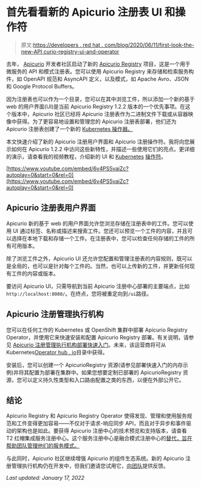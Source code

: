# 首先看看新的 Apicurio 注册表 UI 和操作符

> 原文:[https://developers . red hat . com/blog/2020/06/11/first-look-the-new-API curio-registry-ui-and-operator](https://developers.redhat.com/blog/2020/06/11/first-look-at-the-new-apicurio-registry-ui-and-operator)

去年， [Apicurio](https://www.apicur.io/) 开发者社区启动了新的 [Apicurio Registry](https://github.com/Apicurio/apicurio-registry) 项目，这是一个用于微服务的 API 和模式注册表。您可以使用 Apicurio Registry 来存储和检索服务构件，如 OpenAPI 规范和 AsyncAPI 定义，以及模式，如 Apache Avro、JSON 和 Google Protocol Buffers。

因为注册表也可以作为一个目录，您可以在其中浏览工件，所以添加一个新的基于 web 的用户界面(UI)是当前 Apicurio Registry 1.2.2 版本的一个优先事项。在这个版本中，Apicurio 社区已经将 Apicurio 注册表作为二进制文件下载或从容器映像中获得。为了更容易地设置和管理您的 Apicurio 注册表部署，他们还为 Apicurio 注册表创建了一个新的 [Kubernetes 操作器。](https://github.com/Apicurio/apicurio-registry-operator)

本文快速介绍了新的 Apicurio 注册用户界面和 Apicurio 注册操作符。我将向您展示如何在 Apicurio 1.2.2 中访问这些新特性，并描述一些使用它们的亮点。更详细的演示，请查看我的视频教程，介绍新的 UI 和 [Kubernetes](https://developers.redhat.com/topics/kubernetes/) [操作符](https://developers.redhat.com/topics/kubernetes/operators/)。

[https://www.youtube.com/embed/6v4PS5vaiZc?autoplay=0&start=0&rel=0](https://www.youtube.com/embed/6v4PS5vaiZc?autoplay=0&start=0&rel=0)

## Apicurio 注册表用户界面

Apicurio 新的基于 web 的用户界面允许您浏览存储在注册表中的工件。您可以使用 UI 通过标签、名称或描述来搜索工件。您还可以预览一个工件的内容，并且可以选择在本地下载和存储一个工件。在注册表中，您可以检查任何存储的工件的所有可用版本。

除了浏览工件之外，Apicurio UI 还允许您配置和管理注册表的内容规则，既可以是全局的，也可以是针对每个工件的。当然，也可以上传新的工件，并更新任何现有工件的内容或版本。

要访问 Apicurio UI，只需导航到当前 Apicurio 注册中心部署的主要端点，比如`http://localhost:8080/`。在终点，您将被重定向到`/ui`路径。

## Apicurio 注册管理执行机构

您可以在任何工作的 Kubernetes 或 OpenShift 集群中部署 Apicurio Registry Operator，并使用它来快速安装和配置 Apicurio Registry 部署。有关说明，请参见 [Apicurio 注册管理执行机构部署快速入门](https://github.com/Apicurio/apicurio-registry-operator#quickstart)。未来，该运营商将可从 Kubernetes[Operator hub . io](https://operatorhub.io)目录中获得。

安装后，您可以创建一个 ApicurioRegistry 资源(请参见部署快速入门的内存示例)并将其配置为部署在集群中。如果您想要定制已部署的 ApicurioRegistry 资源，您可以定义持久性类型和入口路由配置之类的东西，以便在外部公开它。

## 结论

Apicurio Registry 和 Apicurio Registry Operator 使得发现、管理和使用服务规范和工件变得更加容易——不仅对于请求-响应同步 API，而且对于异步和事件驱动的架构也是如此。要获得 Apicurio 注册中心的技术预览和支持版本，请查看 T2 红帽集成服务注册中心。这个服务注册中心是融合模式注册中心的[替代，旨在帮助团队管理他们的服务模式。](https://developers.redhat.com/blog/2019/12/17/replacing-confluent-schema-registry-with-red-hat-integration-service-registry/)

与此同时，Apicurio 社区继续增强 Apicurio 的组件生态系统。新的 Apicurio 注册管理执行机构仍在开发中，但我们邀请您试用它，[向团队](https://github.com/Apicurio/apicurio-registry-operator)提供反馈。

*Last updated: January 17, 2022*